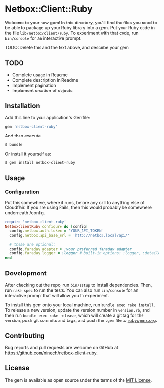 # Netbox::Client::Ruby

Welcome to your new gem! In this directory, you'll find the files you need to be able to package up your Ruby library into a gem. Put your Ruby code in the file `lib/netbox/client/ruby`. To experiment with that code, run `bin/console` for an interactive prompt.

TODO: Delete this and the text above, and describe your gem

## TODO

* Complete usage in Readme
* Complete description in Readme
* Implement pagination
* Implement creation of objects

## Installation

Add this line to your application's Gemfile:

```ruby
gem 'netbox-client-ruby'
```

And then execute:

    $ bundle

Or install it yourself as:

    $ gem install netbox-client-ruby

## Usage

### Configuration

Put this somewhere, where it runs, before any call to anything else of Cloudflair.
If you are using Rails, then this would probably be somewhere underneath /config.

```ruby
require 'netbox-client-ruby'
NetboxClientRuby.configure do |config|
  config.netbox.auth.token = 'YOUR_API_TOKEN'
  config.netbox.api_base_url = 'http://netbox.local/api/'

  # these are optional:
  config.faraday.adapter = :your_preferred_faraday_adapter
  config.faraday.logger = :logger # built-in options: :logger, :detailed_logger; default: nil
end
```


## Development

After checking out the repo, run `bin/setup` to install dependencies. Then, run `rake spec` to run the tests. You can also run `bin/console` for an interactive prompt that will allow you to experiment.

To install this gem onto your local machine, run `bundle exec rake install`. To release a new version, update the version number in `version.rb`, and then run `bundle exec rake release`, which will create a git tag for the version, push git commits and tags, and push the `.gem` file to [rubygems.org](https://rubygems.org).

## Contributing

Bug reports and pull requests are welcome on GitHub at https://github.com/ninech/netbox-client-ruby.


## License

The gem is available as open source under the terms of the [MIT License](http://opensource.org/licenses/MIT).

